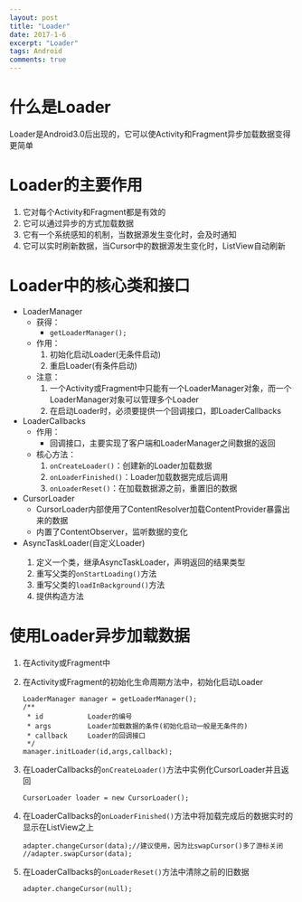 ```yaml
---
layout: post
title: "Loader"
date: 2017-1-6
excerpt: "Loader"
tags: Android
comments: true
---
```



# 什么是Loader
Loader是Android3.0后出现的，它可以使Activity和Fragment异步加载数据变得更简单

# Loader的主要作用
1. 它对每个Activity和Fragment都是有效的
2. 它可以通过异步的方式加载数据
3. 它有一个系统感知的机制，当数据源发生变化时，会及时通知
4. 它可以实时刷新数据，当Cursor中的数据源发生变化时，ListView自动刷新

# Loader中的核心类和接口
- LoaderManager
	- 获得：
		- `getLoaderManager();`
	- 作用：
		1. 初始化启动Loader(无条件启动)
		2. 重启Loader(有条件启动)
	- 注意：
		1. 一个Activity或Fragment中只能有一个LoaderManager对象，而一个LoaderManager对象可以管理多个Loader
		2. 在启动Loader时，必须要提供一个回调接口，即LoaderCallbacks
- LoaderCallbacks
	- 作用：
		- 回调接口，主要实现了客户端和LoaderManager之间数据的返回
	- 核心方法：
		1. `onCreateLoader()`：创建新的Loader加载数据
		2. `onLoaderFinished()`：Loader加载数据完成后调用
		3. `onLoaderReset()`：在加载数据源之前，重置旧的数据
- CursorLoader
	- CursorLoader内部使用了ContentResolver加载ContentProvider暴露出来的数据
	- 内置了ContentObserver，监听数据的变化
- AsyncTaskLoader<D>(自定义Loader)
	1. 定义一个类，继承AsyncTaskLoader<D>，声明返回的结果类型
	2. 重写父类的`onStartLoading()`方法
	3. 重写父类的`loadInBackground()`方法
	4. 提供构造方法

# 使用Loader异步加载数据
1. 在Activity或Fragment中
2. 在Activity或Fragment的初始化生命周期方法中，初始化启动Loader

	```
	LoaderManager manager = getLoaderManager();
	/**
	 * id			Loader的编号
	 * args			Loader加载数据的条件(初始化启动一般是无条件的)
	 * callback		Loader的回调接口
	 */
	manager.initLoader(id,args,callback);
	```
3. 在LoaderCallbacks的`onCreateLoader()`方法中实例化CursorLoader并且返回

	```
	CursorLoader loader = new CursorLoader();
	```
	
4. 在LoaderCallbacks的`onLoaderFinished()`方法中将加载完成后的数据实时的显示在ListView之上

	```
	adapter.changeCursor(data);//建议使用，因为比swapCursor()多了游标关闭
	//adapter.swapCursor(data);
	```
	
5. 在LoaderCallbacks的`onLoaderReset()`方法中清除之前的旧数据

	```
	adapter.changeCursor(null);
	```